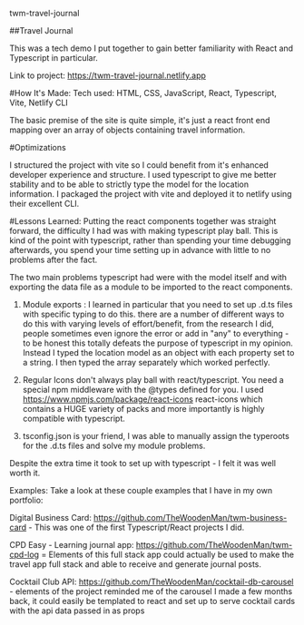 twm-travel-journal


##Travel Journal

This was a tech demo I put together to gain better familiarity with React and Typescript in particular.

Link to project: https://twm-travel-journal.netlify.app



#How It's Made:
Tech used: HTML, CSS, JavaScript, React, Typescript, Vite, Netlify CLI

The basic premise of the site is quite simple, it's just a react front end mapping over an array of objects containing travel information.

#Optimizations

I structured the project with vite so I could benefit from it's enhanced developer experience and structure.  I used typescript to give me better stability and to be able to strictly type the model for the location information. I packaged the project with vite and deployed it to netlify using their excellent CLI.

#Lessons Learned:
Putting the react components together was straight forward, the difficulty I had was with making typescript play ball.  This is kind of the point with typescript, rather than spending your time debugging afterwards, you spend your time setting up in advance with little to no problems after the fact. 

The two main problems typescript had were with the model itself and with exporting the data file as a module to be imported to the react components.

1.  Module exports : I learned in particular that you need to set up .d.ts files with specific typing to do this. there are a number of different ways to do this with varying levels of effort/benefit, from the research I did, people sometimes even ignore the error or add in "any" to everything - to be honest this totally defeats the purpose of typescript in my opinion.  Instead I typed the location model as an object with each property set to a string.  I then typed the array separately which worked perfectly.

2.  Regular Icons don't always play ball with react/typescript.  You need a special npm middleware with the @types defined for you. I used https://www.npmjs.com/package/react-icons react-icons which contains a HUGE variety of packs and more importantly is highly compatible with typescript.

3.  tsconfig.json is your friend, I was able to manually assign the typeroots for the .d.ts files and solve my module problems.

Despite the extra time it took to set up with typescript - I felt it was well worth it.

Examples:
Take a look at these couple examples that I have in my own portfolio:

Digital Business Card: https://github.com/TheWoodenMan/twm-business-card - This was one of the first Typescript/React projects I did.

CPD Easy - Learning journal app: https://github.com/TheWoodenMan/twm-cpd-log = Elements of this full stack app could actually be used to make the travel app full stack and able to receive and generate journal posts.

Cocktail Club API: https://github.com/TheWoodenMan/cocktail-db-carousel - elements of the project reminded me of the carousel I made a few months back, it could easily be templated to react and set up to serve cocktail cards with the api data passed in as props
